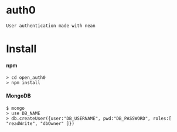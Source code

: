 # auth0

    User authentication made with nean

# Install

#### npm

    > cd open_auth0
    > npm install

#### MongoDB
    
    $ mongo  
    > use DB_NAME
    > db.createUser({user:"DB_USERNAME", pwd:"DB_PASSWORD", roles:[ "readWrite", "dbOwner" ]})